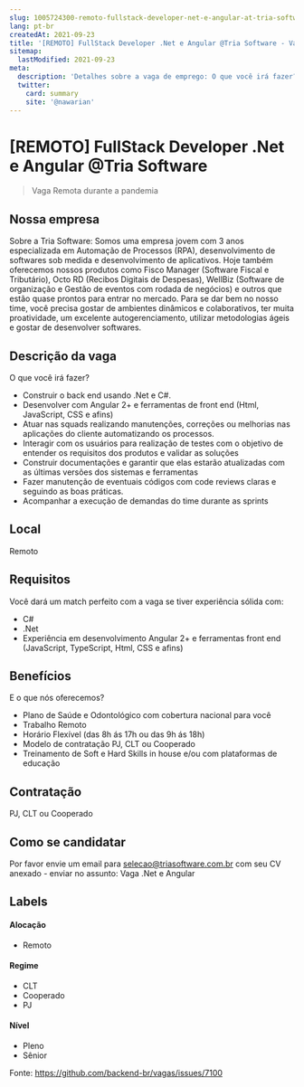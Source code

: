 ```yaml
---
slug: 1005724300-remoto-fullstack-developer-net-e-angular-at-tria-software
lang: pt-br
createdAt: 2021-09-23
title: '[REMOTO] FullStack Developer .Net e Angular @Tria Software - Vaga de Emprego'
sitemap:
  lastModified: 2021-09-23
meta:
  description: 'Detalhes sobre a vaga de emprego: O que você irá fazer? - Construir o back end usando .Net e C#. - Desenvolver com Angular 2+ e ferramentas de front end (Html, JavaScript, CSS e afins) - Atuar nas squads realizando manutenções, correções ou melhorias nas aplicações do cliente automatizando os processos. - Interagir com os usuários para realização de testes com o objetivo de entender os requisitos dos produtos e validar as soluções - Construir documentações e garantir que elas estarão atualizadas com as últimas versões dos sistemas e ferramentas - Fazer manutenção de eventuais códigos com code reviews claras e seguindo as boas práticas. - Acompanhar a execução de demandas do time durante as sprints'
  twitter:
    card: summary
    site: '@nawarian'
---
```


# [REMOTO] FullStack Developer .Net e Angular @Tria Software

<!--
==================================================
Caso a vaga for remoto durante a pandemia informar no texto "Remoto durante o covid"
==================================================
-->
<!-- 
==================================================
POR FAVOR, SÓ POSTE SE A VAGA FOR PARA BACK-END!

Não faça distinção de gênero no título da vaga.

Use: "Back-End Developer" ao invés de 
"Desenvolvedor Back-End" \o/

Exemplo: `[São Paulo] Back-End Developer @ NOME DA EMPRESA`
==================================================
-->
<!--
==================================================
Caso a vaga for remoto durante a pandemia deixar a linha abaixo
==================================================
-->
> Vaga Remota durante a pandemia

## Nossa empresa

Sobre a Tria Software:
Somos uma empresa jovem com 3 anos especializada em Automação de Processos (RPA), desenvolvimento de softwares sob medida e desenvolvimento de aplicativos. 
Hoje também oferecemos nossos produtos como Fisco Manager (Software Fiscal e Tributário), Octo RD (Recibos Digitais de Despesas), WellBiz (Software de organização e Gestão de eventos com rodada de negócios) e outros que estão quase prontos para entrar no mercado.
Para se dar bem no nosso time, você precisa gostar de ambientes dinâmicos e colaborativos, ter muita proatividade, um excelente autogerenciamento, utilizar metodologias ágeis e gostar de desenvolver softwares. 

## Descrição da vaga
O que você irá fazer?

- Construir o back end usando .Net e C#.
- Desenvolver com Angular 2+ e ferramentas de front end (Html, JavaScript, CSS e afins) 
- Atuar nas squads realizando manutenções, correções ou melhorias nas aplicações do cliente automatizando os processos.
- Interagir com os usuários para realização de testes com o objetivo de entender os requisitos dos produtos e validar as soluções
- Construir documentações e garantir que elas estarão atualizadas com as últimas versões dos sistemas e ferramentas
- Fazer manutenção de eventuais códigos com code reviews claras e seguindo as boas práticas.
- Acompanhar a execução de demandas do time durante as sprints

## Local

Remoto

## Requisitos

Você dará um match perfeito com a vaga se tiver experiência sólida com:

- C# 
- .Net
- Experiência em desenvolvimento Angular 2+ e ferramentas front end (JavaScript, TypeScript, Html, CSS e afins)

## Benefícios

E o que nós oferecemos?

- Plano de Saúde e Odontológico com cobertura nacional para você
- Trabalho Remoto
- Horário Flexível (das 8h ás 17h ou das 9h ás 18h)
- Modelo de contratação PJ, CLT ou Cooperado
- Treinamento de Soft e Hard Skills in house e/ou com plataformas de educação 

## Contratação

PJ, CLT ou Cooperado

## Como se candidatar

Por favor envie um email para selecao@triasoftware.com.br com seu CV anexado - enviar no assunto: Vaga .Net e Angular


## Labels
<!-- retire os labels que não fazem sentido à vaga -->

#### Alocação

- Remoto

#### Regime
- CLT
- Cooperado
- PJ

#### Nível
- Pleno
- Sênior





Fonte: https://github.com/backend-br/vagas/issues/7100